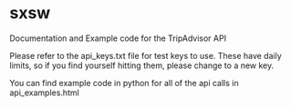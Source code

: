 sxsw
====

Documentation and Example code for the TripAdvisor API

Please refer to the api_keys.txt file for test keys to use.  These have daily limits, so if you find yourself hitting them, please change to a new key.

You can find example code in python for all of the api calls in api_examples.html